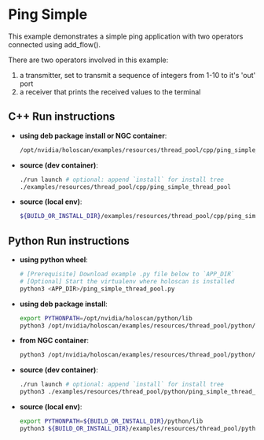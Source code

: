 # Ping Simple

This example demonstrates a simple ping application with two operators connected using add_flow().

There are two operators involved in this example:
  1. a transmitter, set to transmit a sequence of integers from 1-10 to it's 'out' port
  2. a receiver that prints the received values to the terminal

## C++ Run instructions

* **using deb package install or NGC container**:
  ```bash
  /opt/nvidia/holoscan/examples/resources/thread_pool/cpp/ping_simple_thread_pool
  ```
* **source (dev container)**:
  ```bash
  ./run launch # optional: append `install` for install tree
  ./examples/resources/thread_pool/cpp/ping_simple_thread_pool
  ```
* **source (local env)**:
  ```bash
  ${BUILD_OR_INSTALL_DIR}/examples/resources/thread_pool/cpp/ping_simple_thread_pool
  ```

## Python Run instructions

* **using python wheel**:
  ```bash
  # [Prerequisite] Download example .py file below to `APP_DIR`
  # [Optional] Start the virtualenv where holoscan is installed
  python3 <APP_DIR>/ping_simple_thread_pool.py
  ```
* **using deb package install**:
  ```bash
  export PYTHONPATH=/opt/nvidia/holoscan/python/lib
  python3 /opt/nvidia/holoscan/examples/resources/thread_pool/python/ping_simple_thread_pool.py
  ```
* **from NGC container**:
  ```bash
  python3 /opt/nvidia/holoscan/examples/resources/thread_pool/python/ping_simple_thread_pool.py
  ```
* **source (dev container)**:
  ```bash
  ./run launch # optional: append `install` for install tree
  python3 ./examples/resources/thread_pool/python/ping_simple_thread_pool.py
  ```
* **source (local env)**:
  ```bash
  export PYTHONPATH=${BUILD_OR_INSTALL_DIR}/python/lib
  python3 ${BUILD_OR_INSTALL_DIR}/examples/resources/thread_pool/python/ping_simple_thread_pool.py
  ```
